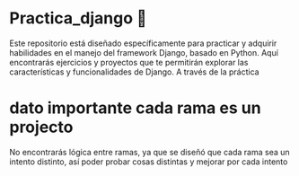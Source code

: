 # Practica_django 🐍
Este repositorio está diseñado específicamente para practicar y adquirir habilidades en el manejo del framework Django, basado en Python. Aquí encontrarás ejercicios y proyectos que te permitirán explorar las características y funcionalidades de Django. A través de la práctica

# dato importante cada rama es un projecto 
No encontrarás lógica entre ramas, ya que se diseñó que cada rama sea un intento distinto, así poder probar cosas distintas y mejorar por cada intento 
